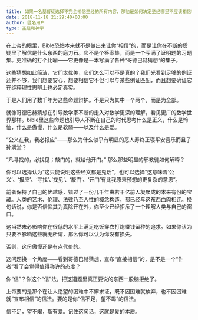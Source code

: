 ```yaml
---
title: 如果一名基督徒选择不完全相信圣经的所有内容，那他是如何决定圣经哪里不应该相信呢？
date: 2018-11-18 21:29:40+00:00
author: 匿名用户
type: 圣经和神学
---
```

在上帝的眼里，Bible恐怕本来就不是做出来让你“相信”的，而是让你在不断的质疑里了解信是什么东西的磨刀石。它不是个答案集，而是一个写满了证明题的习题集。更准确的打个比喻——它更像是一本写满了各种“哥德巴赫猜想”的集子。

这些猜想如此简洁，它们太优美，它们怎么可以不是真的？我们光看到足够的例证还并不够，我们想要安心，想要相信它不但可以与某些例证匹配，而且想要确证它在纯粹理性思辨上也必定真实。

于是人们用了数千年为这些命题辩护。不是只为其中一个两个，而是为全部。

就像哥德巴赫猜想在引导数学家不断的走入对数学更深的理解，看见更广的数学世界那样。bible里这些命题也引导人不断在自己的时代思考什么是正义，什么是怜恤，什么是傲慢，什么是软弱——以及什么是爱。

“公义在我，我必报应”——那么为什么似乎有明显的恶人寿终正寝平安喜乐而且子孙满堂？

“凡寻找的，必找见；敲门的，就给他开门。” 那么那些明显的邪教徒如何解释？

你可以选择认为“这只能说明这些经文都是鬼话”，也可以选择“这意味着‘公义’、‘报应’、‘寻找’、’找见‘、‘敲门’、‘开门’有比我原来预想的更复杂的意思”。

前者保持了自己的优越感，错过了一份几千年由若干亿前人凝聚成的本来有份的宝藏。人类的艺术、伦理、法律乃至人性的概念构造，都已经与这东西血肉相连。换句话说，你是否信仰其为真除开在外，你至少已经拒斥了一个理解人类与自己的窗口。

这当然未必影响你在很低的水平上满足吃饭穿衣打炮赚钱留种的追求。如果你认为只要不影响这些就无所谓，那么你可以认为你没有损失。

否则，这份傲慢还是有点代价的。

这问题换一个角度——看到哥德巴赫猜想，宣布“直接相信”的，是不是一个“作者”看了会觉得值得称许的态度？

你“信”？你这个“信”法，把这道题里真正要说的东西一股脑拒绝了。

上帝要的是那个在让人绝望的困难中不懈求证，既不因困难就放弃，也不因困难就“宣布相信”的信法。要的是你“信不足，望不竭”的信法。

信不足，望不竭，斯有爱。记住这句话，这就是爱的本质。


